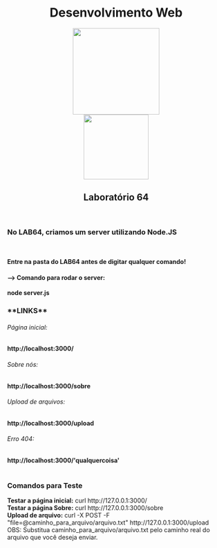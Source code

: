 <div align="center">
 <h1>Desenvolvimento Web</h1>
</div>

<div align="center">
    <img src="https://cdn.jsdelivr.net/gh/devicons/devicon@latest/icons/nodejs/nodejs-original-wordmark.svg" width="200" height="200" />
</div>
<div align="center">
    <img src="https://cdn.jsdelivr.net/gh/devicons/devicon@latest/icons/javascript/javascript-original.svg" width="150" height="150" />
</div>

<div align="center">
  <h2>Laboratório 64</h2> 
</div>

<br>
<h3>No LAB64, criamos um server utilizando Node.JS</h3>
<br>
<br>
<strong>Entre na pasta do LAB64 antes de digitar qualquer comando!</strong>


<h4>--> Comando para rodar o server:</h4>
<strong>node server.js</strong> 

<h3>**LINKS**</h3> 
<h6>Página inicial:</h6>
<strong>http://localhost:3000/</strong>
<br>
<h6>Sobre nós:</h6>
<strong>http://localhost:3000/sobre</strong>
<br>
<h6>Upload de arquivos:</h6>
<strong>http://localhost:3000/upload</strong>
<h6>Erro 404:</h6>
<strong>http://localhost:3000/'qualquercoisa'</strong>
<br>
<br>

<h3>Comandos para Teste</h3>
<strong>Testar a página inicial:</strong>
curl http://127.0.0.1:3000/
<br>
<strong>Testar a página Sobre:</strong>
curl http://127.0.0.1:3000/sobre
<br>
<strong>Upload de arquivo:</strong>
curl -X POST -F "file=@caminho_para_arquivo/arquivo.txt" http://127.0.0.1:3000/upload
<br>
OBS: Substitua caminho_para_arquivo/arquivo.txt pelo caminho real do arquivo que você deseja enviar.

